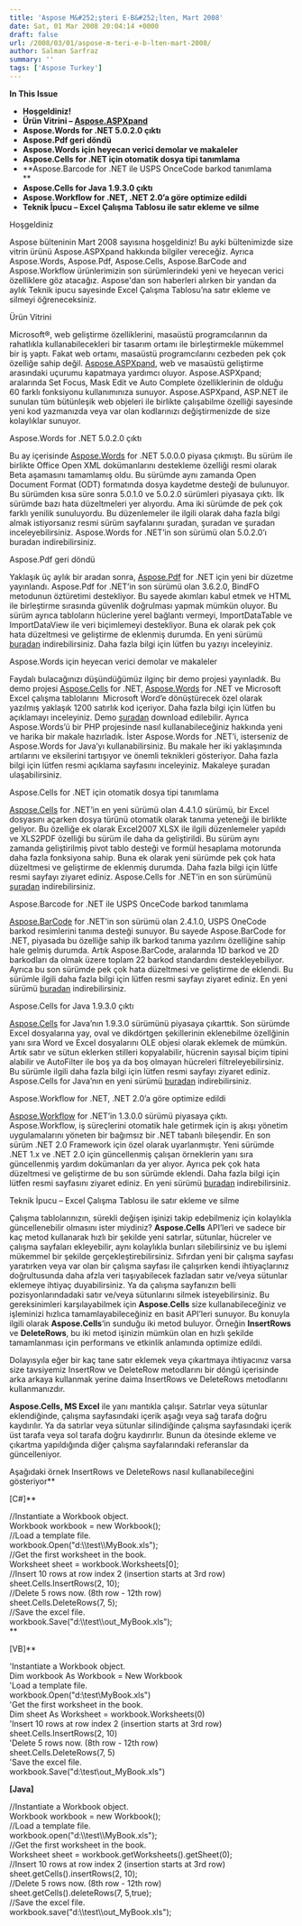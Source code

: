 ```yaml
---
title: 'Aspose M&#252;şteri E-B&#252;lten, Mart 2008'
date: Sat, 01 Mar 2008 20:04:14 +0000
draft: false
url: /2008/03/01/aspose-m-teri-e-b-lten-mart-2008/
author: Salman Sarfraz
summary: ''
tags: ['Aspose Turkey']
---
```


**In This Issue**

*   **Hoşgeldiniz!**
*   **Ürün Vitrini – [Aspose.ASPXpand][1]**
*   **Aspose.Words for .NET 5.0.2.0 çıktı**
*   **Aspose.Pdf geri döndü**
*   **Aspose.Words için heyecan verici demolar ve makaleler**
*   **Aspose.Cells for .NET için otomatik dosya tipi tanımlama**
*   **Aspose.Barcode for .NET ile USPS OnceCode barkod tanımlama  
    **
*   **Aspose.Cells for Java 1.9.3.0 çıktı**
*   **Aspose.Workflow for .NET, .NET 2.0’a göre optimize edildi**
*   **Teknik İpucu – Excel Çalışma Tablosu ile satır ekleme ve silme**

Hoşgeldiniz

Aspose bülteninin Mart 2008 sayısına hoşgeldiniz! Bu ayki bültenimizde size vitrin ürünü Aspose.ASPXpand hakkında bilgiler vereceğiz. Ayrıca Aspose.Words, Aspose.Pdf, Aspose.Cells, Aspose.BarCode and Aspose.Workflow ürünlerimizin son sürümlerindeki yeni ve heyecan verici özelliklere göz atacağız. Aspose'dan son haberleri alırken bir yandan da aylık Teknik ipucu sayesinde Excel Çalışma Tablosu’na satır ekleme ve silmeyi öğreneceksiniz.

Ürün Vitrini

Microsoft®, web geliştirme özelliklerini, masaüstü programcılarının da rahatlıkla kullanabilecekleri bir tasarım ortamı ile birleştirmekle mükemmel bir iş yaptı. Fakat web ortamı, masaüstü programcılarını cezbeden pek çok özelliğe sahip değil. [Aspose.ASPXpand][2], web ve masaüstü geliştirme arasındaki uçurumu kapatmaya yardımcı oluyor. Aspose.ASPXpand; aralarında Set Focus, Mask Edit ve Auto Complete özelliklerinin de olduğu 60 farklı fonksiyonu kullanımınıza sunuyor. Aspose.ASPXpand, ASP.NET ile sunulan tüm bütünleşik web objeleri ile birlikte çalışabilme özelliği sayesinde yeni kod yazmanızda veya var olan kodlarınızı değiştirmenizde de size kolaylıklar sunuyor.

Aspose.Words for .NET 5.0.2.0 çıktı

Bu ay içerisinde [Aspose.Words][3] for .NET 5.0.0.0 piyasa çıkmıştı. Bu sürüm ile birlikte Office Open XML dokümanlarını destekleme özelliği resmi olarak Beta aşamasını tamamlamış oldu. Bu sürümde aynı zamanda Open Document Format (ODT) formatında dosya kaydetme desteği de bulunuyor. Bu sürümden kısa süre sonra 5.0.1.0 ve 5.0.2.0 sürümleri piyasaya çıktı. İlk sürümde bazı hata düzeltmeleri yer alıyordu. Ama iki sürümde de pek çok farklı yenilik sunuluyordu. Bu düzenlemeler ile ilgili olarak daha fazla bilgi almak istiyorsanız resmi sürüm sayfalarını şuradan, şuradan ve şuradan inceleyebilirsiniz. Aspose.Words for .NET’in son sürümü olan 5.0.2.0’ı buradan indirebilirsiniz.

Aspose.Pdf geri döndü

Yaklaşık üç aylık bir aradan sonra, [Aspose.Pdf][4] for .NET için yeni bir düzetme yayınlandı. Aspose.Pdf for .NET’in son sürümü olan 3.6.2.0, BindFO metodunun öztüretimi destekliyor. Bu sayede akımları kabul etmek ve HTML ile birleştirme sırasında güvenlik doğrulması yapmak mümkün oluyor. Bu sürüm ayrıca tabloların hüclerine yerel bağlantı vermeyi, ImportDataTable ve ImportDataView ile veri biçimlemeyi destekliyor. Buna ek olarak pek çok hata düzeltmesi ve geliştirme de eklenmiş durumda. En yeni sürümü [buradan][5] indirebilirsiniz. Daha fazla bilgi için lütfen bu yazıyı inceleyiniz.  

Aspose.Words için heyecan verici demolar ve makaleler

Faydalı bulacağınızı düşündüğümüz ilginç bir demo projesi yayınladık. Bu demo projesi [Aspose.Cells][6] for .NET, [Aspose.Words][7] for .NET ve Microsoft Excel çalışma tablolarını  Microsoft Word’e dönüştürecek özel olarak yazılmış yaklaşık 1200 satırlık kod içeriyor. Daha fazla bilgi için lütfen bu açıklamayı inceleyiniz. Demo [şuradan][8] download edilebilir. Ayrıca Aspose.Words’ü bir PHP projesinde nasıl kullanabileceğiniz hakkında yeni ve harika bir makale hazırladık. İster Aspose.Words for .NET’i, isterseniz de Aspose.Words for Java’yı kullanabilirsiniz. Bu makale her iki yaklaşımında artılarını ve eksilerini tartışıyor ve önemli teknikleri gösteriyor. Daha fazla bilgi için lütfen resmi açıklama sayfasını inceleyiniz. Makaleye şuradan ulaşabilirsiniz.

Aspose.Cells for .NET için otomatik dosya tipi tanımlama

[Aspose.Cells][9] for .NET’in en yeni sürümü olan 4.4.1.0 sürümü, bir Excel dosyasını açarken dosya türünü otomatik olarak tanıma yeteneği ile birlikte geliyor. Bu özelliğe ek olarak Excel2007 XLSX ile ilgili düzenlemeler yapıldı ve XLS2PDF özelliği bu sürüm ile daha da geliştirildi. Bu sürüm aynı zamanda geliştirilmiş pivot tablo desteği ve formül hesaplama motorunda daha fazla fonksiyona sahip. Buna ek olarak yeni sürümde pek çok hata düzeltmesi ve geliştirme de eklenmiş durumda. Daha fazla bilgi için lütfe resmi sayfayı ziyaret ediniz. Aspose.Cells for .NET’in en son sürümünü [şuradan][10] indirebilirsiniz.  

Aspose.Barcode for .NET ile USPS OnceCode barkod tanımlama

[Aspose.BarCode][11] for .NET’in son sürümü olan 2.4.1.0, USPS OneCode barkod resimlerini tanıma desteği sunuyor. Bu sayede Aspose.BarCode for .NET, piyasada bu özelliğe sahip ilk barkod tanıma yazılımı özelliğine sahip hale gelmiş durumda. Artık Aspose.BarCode, aralarında 1D barkod ve 2D barkodları da olmak üzere toplam 22 barkod standardını destekleyebiliyor. Ayrıca bu son sürümde pek çok hata düzeltmesi ve geliştirme de eklendi. Bu sürümle ilgili daha fazla bilgi için lütfen resmi sayfayı ziyaret ediniz. En yeni sürümü [buradan][12] indirebilirsiniz.  

Aspose.Cells for Java 1.9.3.0 çıktı

[Aspose.Cells][13] for Java’nın 1.9.3.0 sürümünü piyasaya çıkarttık. Son sürümde Excel dosyalarına yay, oval ve dikdörtgen şekillerinin eklenebilme özellğinin yanı sıra Word ve Excel dosyalarını OLE objesi olarak eklemek de mümkün. Artık satır ve sütun eklerken stilleri kopyalabilir, hücrenin sayısal biçim tipini alabilir ve AutoFilter ile boş ya da boş olmayan hücreleri filtreleyebilirsiniz. Bu sürümle ilgili daha fazla bilgi için lütfen resmi sayfayı ziyaret ediniz. Aspose.Cells for Java’nın en yeni sürümü [buradan][14] indirebilirsiniz.  

Aspose.Workflow for .NET, .NET 2.0’a göre optimize edildi

[Aspose.Workflow][15] for .NET’in 1.3.0.0 sürümü piyasaya çıktı. Aspose.Workflow, iş süreçlerini otomatik hale getirmek için iş akışı yönetim uygulamalarını yöneten bir bağımsız bir .NET tabanlı bileşendir. En son sürüm .NET 2.0 Framework için özel olarak uyarlanmıştır. Yeni sürümde .NET 1.x ve .NET 2.0 için güncellenmiş çalışan örneklerin yanı sıra güncellenmiş yardım dokümanları da yer alıyor. Ayrıca pek çok hata düzeltmesi ve geliştirme de bu son sürümde eklendi. Daha fazla bilgi için lütfen resmi sayfasını ziyaret ediniz. En yeni sürümü [buradan][16] indirebilirsiniz.  

Teknik İpucu – Excel Çalışma Tablosu ile satır ekleme ve silme

Çalışma tablolarınızın, sürekli değişen işinizi takip edebilmeniz için kolaylıkla güncellenebilir olmasını ister miydiniz? **Aspose.Cells** API’leri ve sadece bir kaç metod kullanarak hızlı bir şekilde yeni satırlar, sütunlar, hücreler ve çalışma sayfaları ekleyebilir, aynı kolaylıkla bunları silebilirsiniz ve bu işlemi mükemmel bir şekilde gerçekleştirebilirsiniz. Sıfırdan yeni bir çalışma sayfası yaratırken veya var olan bir çalışma sayfası ile çalışırken kendi ihtiyaçlarınız doğrultusunda daha afzla veri taşıyabilecek fazladan satır ve/veya sütunlar eklemeye ihtiyaç duyabilirsiniz. Ya da çalışma sayfanızın belli pozisyonlarındadaki satır ve/veya sütunlarını silmek isteyebilirsiniz. Bu gereksinimleri karşılayabilmek için **Aspose.Cells** size kullanabileceğiniz ve işleminizi hızlıca tamamlayabileceğiniz en basit API’leri sunuyor. Bu konuyla ilgili olarak **Aspose.Cells**‘in sunduğu iki metod buluyor. Örneğin **InsertRows** ve **DeleteRows**, bu iki metod işinizin mümkün olan en hızlı şekilde tamamlanması için performans ve etkinlik anlamında optimize edildi.  
  
Dolayısyıla eğer bir kaç tane satır eklemek veya çıkartmaya ihtiyacınız varsa size tavsiyemiz InsertRow ve DeleteRow metodlarını bir döngü içerisinde arka arkaya kullanmak yerine daima InsertRows ve DeleteRows metodlarını kullanmanızdır.  
  
**Aspose.Cells, MS Excel** ile yanı mantıkla çalışır. Satırlar veya sütunlar eklendiğinde, çalışma sayfasındaki içerik aşağı veya sağ tarafa doğru kaydırılır. Ya da satırlar veya sütunlar silindiğinde çalışma sayfasındaki içerik üst tarafa veya sol tarafa doğru kaydırırlır. Bunun da ötesinde ekleme ve çıkartma yapıldığında diğer çalışma sayfalarındaki referanslar da güncelleniyor.

Aşağıdaki örnek InsertRows ve DeleteRows nasıl kullanabileceğini gösteriyor**  
  
  
\[C#\]**  
  
  
//Instantiate a Workbook object.  
Workbook workbook = new Workbook();  
//Load a template file.  
workbook.Open("d:\\\\test\\\\MyBook.xls");  
//Get the first worksheet in the book.  
Worksheet sheet = workbook.Worksheets\[0\];  
//Insert 10 rows at row index 2 (insertion starts at 3rd row)  
sheet.Cells.InsertRows(2, 10);  
//Delete 5 rows now. (8th row - 12th row)  
sheet.Cells.DeleteRows(7, 5);  
//Save the excel file.  
workbook.Save("d:\\\\test\\\\out\_MyBook.xls");  
**  
  
\[VB\]**  
  
  
'Instantiate a Workbook object.  
Dim workbook As Workbook = New Workbook  
'Load a template file.  
workbook.Open("d:\\test\\MyBook.xls")  
'Get the first worksheet in the book.  
Dim sheet As Worksheet = workbook.Worksheets(0)  
'Insert 10 rows at row index 2 (insertion starts at 3rd row)  
sheet.Cells.InsertRows(2, 10)  
'Delete 5 rows now. (8th row - 12th row)  
sheet.Cells.DeleteRows(7, 5)  
'Save the excel file.  
workbook.Save("d:\\test\\out\_MyBook.xls")

**\[Java\]**  
  
  
//Instantiate a Workbook object.  
Workbook workbook = new Workbook();  
//Load a template file.  
workbook.open("d:\\\\test\\\\MyBook.xls");  
//Get the first worksheet in the book.  
Worksheet sheet = workbook.getWorksheets().getSheet(0);  
//Insert 10 rows at row index 2 (insertion starts at 3rd row)  
sheet.getCells().insertRows(2, 10);  
//Delete 5 rows now. (8th row - 12th row)  
sheet.getCells().deleteRows(7, 5,true);  
//Save the excel file.  
workbook.save("d:\\\\test\\\\out\_MyBook.xls");




[1]: http://www.aspose.com/Products/Aspose.AspXpand/
[2]: http://www.aspose.com/Products/Aspose.AspXpand/
[3]: http://www.aspose.com/Products/Aspose.Words/
[4]: https://products.aspose.com/pdf
[5]: http://www.aspose.com/Community/files/51/aspose.pdf/entry113366.aspx
[6]: http://www.aspose.com/Products/Aspose.Cells/
[7]: http://www.aspose.com/Products/Aspose.Words/
[8]: http://www.aspose.com/Community/Files/51/aspose.words/entry112559.aspx
[9]: http://www.aspose.com/Products/Aspose.Cells/
[10]: http://www.aspose.com/Community/files/51/aspose.cells/entry111612.aspx
[11]: http://www.aspose.com/Products/Aspose.Barcode/
[12]: http://www.aspose.com/Community/files/53/aspose.barcode/entry110634.aspx
[13]: http://www.aspose.com/Products/Aspose.Cells/
[14]: http://www.aspose.com/Community/files/51/aspose.cells/entry110388.aspx
[15]: http://www.aspose.com/Products/Aspose.Workflow/
[16]: http://www.aspose.com/Community/files/54/aspose.workflow/entry110897.aspx



